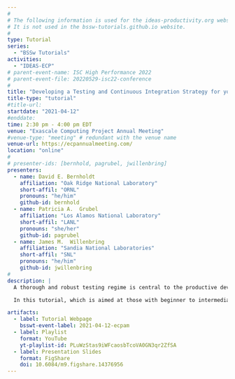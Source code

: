 ```yaml
---
#
# The following information is used for the ideas-productivity.org website only.
# It is not used in the bssw-tutorials.github.io website.
#
type: Tutorial
series:
  - "BSSw Tutorials"
activities:
  - "IDEAS-ECP"
# parent-event-name: ISC High Performance 2022
# parent-event-file: 20220529-isc22-conference
#
title: "Developing a Testing and Continuous Integration Strategy for your Team"
title-type: "tutorial"
#title-url:
startdate: "2021-04-12"
#enddate:
time: 2:30 pm - 4:00 pm EDT
venue: "Exascale Computing Project Annual Meeting"
#venue-type: "meeting" # redundant with the venue name
venue-url: https://ecpannualmeeting.com/
location: "online"
#
# presenter-ids: [bernhold, pagrubel, jwillenbring]
presenters:
  - name: David E. Bernholdt
    affiliation: "Oak Ridge National Laboratory"
    short-affil: "ORNL"
    pronouns: "he/him"
    github-id: bernhold
  - name: Patricia A.  Grubel
    affiliation: "Los Alamos National Laboratory"
    short-affil: "LANL"
    pronouns: "she/her"
    github-id: pagrubel
  - name: James M.  Willenbring
    affiliation: "Sandia National Laboratories"
    short-affil: "SNL"
    pronouns: "he/him"
    github-id: jwillenbring
#
description: |
  A thorough and robust testing regime is central to the productive development, evolution, and maintenance of quality, trustworthy scientific software. Continuous integration, though much discussed, is just one element of such a testing regime. Most project teams feel that they could (and should) do a “better job” of testing. In many cases, designing and implementing a strong testing strategy can seem so daunting that it is hard to know where to start.

  In this tutorial, which is aimed at those with beginner to intermediate levels of comfort with testing and continuous integration, we will briefly review the multiple motivations for testing, and the different types of tests that address them. We’ll discuss some strategies for testing complex software systems, and how continuous integration testing fits into the larger picture. Accompanying hands-on activities, available for self-study, will demonstrate how to get started with a very simple level of CI testing.

artifacts:
  - label: Tutorial Webpage
    bsswt-event-label: 2021-04-12-ecpam
  - label: Playlist
    format: YouTube
    yt-playlist-id: PLuWzStas9iWFcaosbTcoVA0GN3qr2ZfSA
  - label: Presentation Slides
    format: FigShare
    doi: 10.6084/m9.figshare.14376956
---
```


